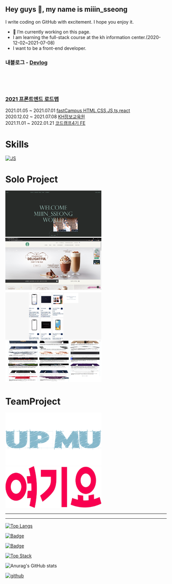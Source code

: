 ## Hey guys 👋, my name is miiin_sseong

I write coding on GitHub with excitement.
I hope you enjoy it.

-   🔭 I’m currently working on this page.
-   I am learning the full-stack course at the kh information center.(2020-12-02~2021-07-08)
-   I want to be a front-end developer.

### 내블로그 - [Devlog](https://velog.io/@alstjd0051/series/Codecamp)

<br><br><br>

### [2021 프론트엔드 로드맵](https://github.com/kamranahmedse/developer-roadmap/blob/master/translations/korean/README.md)

2021.01.05 ~ 2021.07.01 [fastCampus HTML,CSS,JS,ts,react](https://github.com/alstjd0051/WEB_fastCampus)
<br />
2020.12.02 ~ 2021.07.08 [KH정보교육원](https://github.com/alstjd0051/KH_Spring)
<br/>
2021.11.01 ~ 2022.01.21 [코드캠프4기 FE](https://codebootcamp.co.kr/home)

# Skills

[<img alt="JS" src="https://t1.daumcdn.net/cfile/tistory/21221F4258E793521D" width="100" height="100">](https://github.com/alstjd0051/JSalgorithmtest)

# Solo Project

[<img alt="firstHTML" src="https://github.com/alstjd0051/WEB_Project/blob/master/assets/img/Main.png?raw=true" width="300">](https://alstjd0051.github.io/WEB_Project/)[<img alt="minseongbucks" src="https://github.com/alstjd0051/minseongbucks_project/raw/master/screen_shot.png?raw=true" width="300">](https://github.com/alstjd0051/minseongbucks_project) [<img alt="reactProject" src="https://github.com/alstjd0051/React-shop/blob/master/img.png?raw=true" width="300">](https://github.com/alstjd0051/React-shop)[<img alt="shoppingPJ" src="https://github.com/alstjd0051/react-shopping-cart/blob/master/public/localhost_3000_.png?raw=true" width=300 height=130>](https://github.com/alstjd0051/react-shopping-cart)

# TeamProject

[<img alt="upmu" src="https://github.com/HSdover/final-pjt-upmu/raw/master/src/main/webapp/resources/images/logo1.png" width="300" height=163.5>](https://github.com/HSdover/final-pjt-upmu/)[<img alt="semi_pj" src="https://github.com/ksh940911/KH_SEMI_PROJECT/blob/main/yeogiyo/WebContent/images/yeogiyo.png?raw=true" width="300" height="130">](https://github.com/ksh940911/KH_SEMI_PROJECT)

<hr />
<hr />

[![Top Langs](https://github-readme-stats.vercel.app/api/top-langs/?username=alstjd0051&hide=html,css,Java,PLSQL,Shell)](https://github.com/anuraghazra/github-readme-stats)

[![Badge](https://widget.realdeveloper.pro/api/badge?title=LanguagesandFramework&badges=React,JavaScript,Typescript)](https://github.com/alstjd0051)

[![Badge](https://widget.realdeveloper.pro/api/badge?title=LanguagesandFramework&badges=GitHub,Git,FireBase,GCP)](https://github.com/alstjd0051)

[![Top Stack](https://widget.realdeveloper.pro/api/top?stack=JavaScript,React,Typescript)](https://github.com/alstjd0051)

![Anurag's GitHub stats](https://github-readme-stats.vercel.app/api?username=alstjd0051&show_icons=true&theme=default)

[<img src='https://cdn.jsdelivr.net/npm/simple-icons@3.0.1/icons/github.svg' alt='github' height='40' background-color: e9ebef> ](https://github.com/alstjd0051)

